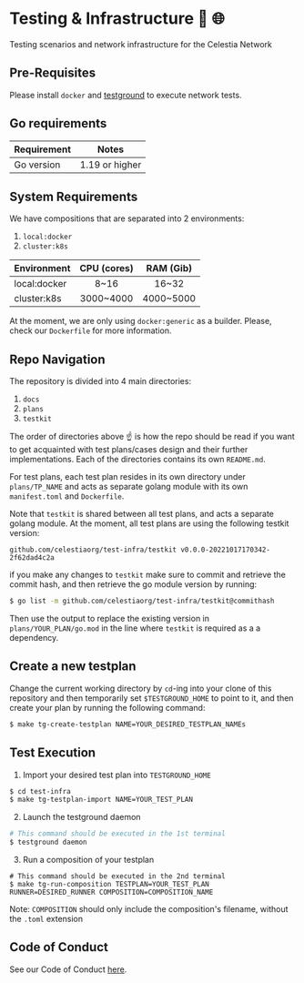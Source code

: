 # Testing & Infrastructure :microscope: :globe_with_meridians:

Testing scenarios and network infrastructure for the Celestia Network

## Pre-Requisites

Please install `docker` and [testground](https://docs.testground.ai/v/master/getting-started) to execute network tests.

## Go requirements

| Requirement | Notes          |
| ----------- | -------------- |
| Go version  | 1.19 or higher |

## System Requirements

We have compositions that are separated into 2 environments:

1. `local:docker`
2. `cluster:k8s`

| Environment  | CPU (cores) | RAM (Gib) |
| ------------ | :---------: | :-------: |
| local:docker |    8~16     |   16~32   |
| cluster:k8s  |  3000~4000  | 4000~5000 |

At the moment, we are only using `docker:generic` as a builder.
Please, check our `Dockerfile` for more information.

## Repo Navigation

The repository is divided into 4 main directories:

1. `docs`
2. `plans`
4. `testkit`

The order of directories above :point_up: is how the repo should be read
if you want to get acquainted with test plans/cases design and their further implementations.
Each of the directories contains its own `README.md`.

For test plans, each test plan resides in its own directory under `plans/TP_NAME` and acts as separate golang module with its own `manifest.toml` and `Dockerfile`.

Note that `testkit` is shared between all test plans, and acts a separate golang module. At the moment, all test plans are using the following testkit version:
```
github.com/celestiaorg/test-infra/testkit v0.0.0-20221017170342-2f62dad4c2a
```

if you make any changes to `testkit` make sure to commit and retrieve the commit hash, and then retrieve the go module version by running:
```bash
$ go list -m github.com/celestiaorg/test-infra/testkit@commithash
```
Then use the output to replace the existing version in `plans/YOUR_PLAN/go.mod` in the line where `testkit` is required as a a dependency.

## Create a new testplan

Change the current working directory by `cd`-ing into your clone of this repository and then temporarily set `$TESTGROUND_HOME` to point to it, and then create your plan by running the following command:
```bash
$ make tg-create-testplan NAME=YOUR_DESIRED_TESTPLAN_NAMEs
```

## Test Execution

1. Import your desired test plan into `TESTGROUND_HOME`
```bash
$ cd test-infra
$ make tg-testplan-import NAME=YOUR_TEST_PLAN
```

2. Launch the testground daemon
```bash
# This command should be executed in the 1st terminal
$ testground daemon
```

3. Run a composition of your testplan
```
# This command should be executed in the 2nd terminal
$ make tg-run-composition TESTPLAN=YOUR_TEST_PLAN RUNNER=DESIRED_RUNNER COMPOSITION=COMPOSITION_NAME
```
Note: `COMPOSITION` should only include the composition's filename, without the `.toml` extension

## Code of Conduct

See our Code of Conduct [here](https://docs.celestia.org/community/coc).
